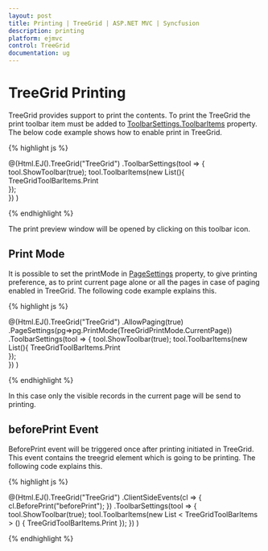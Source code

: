 ```yaml
---
layout: post
title: Printing | TreeGrid | ASP.NET MVC | Syncfusion
description: printing
platform: ejmvc
control: TreeGrid
documentation: ug
---
```


# TreeGrid Printing


TreeGrid provides support to print the contents. To print the TreeGrid the print toolbar item must be added to [ToolbarSettings.ToolbarItems](/api/js/ejgantt#members:toolbarsettings-toolbaritems) property. The below code example shows how to enable print in TreeGrid.

{% highlight js %}
 
@(Html.EJ().TreeGrid("TreeGrid")
    .ToolbarSettings(tool => {
        tool.ShowToolbar(true);
        tool.ToolbarItems(new List<TreeGridToolBarItems>(){
            TreeGridToolBarItems.Print        
        });        
    })
    )

{% endhighlight %}

The print preview window will be opened by clicking on this toolbar icon. 

## Print Mode

It is possible to set the printMode in [PageSettings](/api/js/ejgantt#members:pagesettings) property, to give printing preference, as to print current page alone or all the pages in case of paging enabled in TreeGrid. The following code example explains this.


{% highlight js %}
 
 @(Html.EJ().TreeGrid("TreeGrid")
    .AllowPaging(true)
    .PageSettings(pg=>pg.PrintMode(TreeGridPrintMode.CurrentPage))
    .ToolbarSettings(tool => {
        tool.ShowToolbar(true);
        tool.ToolbarItems(new List<TreeGridToolBarItems>(){
            TreeGridToolBarItems.Print        
        });        
    })
    )

{% endhighlight %}

In this case only the visible records in the current page will be send to printing.

## beforePrint Event 

BeforePrint event will be triggered once after printing initiated in TreeGrid. This event contains the treegrid element which is going to be printing. The following code explains this.

{% highlight js %}
 
@(Html.EJ().TreeGrid("TreeGrid")
    .ClientSideEvents(cl => {
        cl.BeforePrint("beforePrint");
    })
    .ToolbarSettings(tool => {
        tool.ShowToolbar(true);
        tool.ToolbarItems(new List < TreeGridToolBarItems > () {
            TreeGridToolBarItems.Print
        });
    })
)
<script>
    function beforePrint(args) {
        //will be triggered before printing the TreeGrid
    }
</script>

{% endhighlight %}
